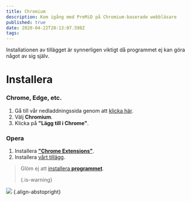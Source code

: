 ```yaml
---
title: Chromium
description: Kom igång med PreMiD på Chromium-baserade webbläsare
published: true
date: 2020-04-22T20:13:07.598Z
tags:
---
```


Installationen av tillägget är synnerligen viktigt då programmet ej kan göra något av sig själv.

# Installera
### Chrome, Edge, etc.
1. Gå till vår nedladdningssida genom att [klicka här](https://premid.app/downloads).
2. Välj **Chromium**.
3. Klicka på **"Lägg till i Chrome"**.

### Opera
1. Installera **["Chrome Extensions"](https://addons.opera.com/en/extensions/details/install-chrome-extensions/)**.
2. Installera [vårt tillägg](https://premid.app/downloads).

> Glöm ej att [installera **programmet**](/install). 
> 
> {.is-warning}

![](https://img.icons8.com/color/2x/chrome.png) {.align-abstopright}